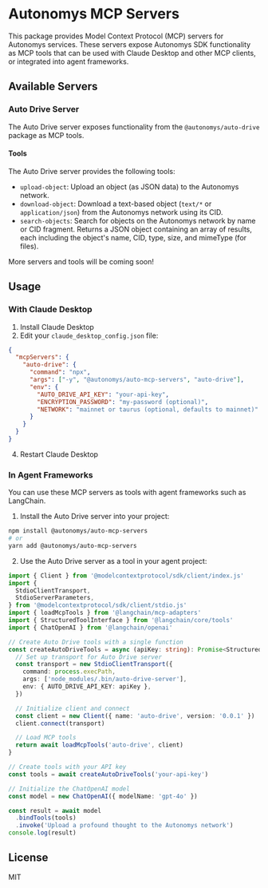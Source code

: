 # Autonomys MCP Servers

This package provides Model Context Protocol (MCP) servers for Autonomys services. These servers expose Autonomys SDK functionality as MCP tools that can be used with Claude Desktop and other MCP clients, or integrated into agent frameworks.

## Available Servers

### Auto Drive Server

The Auto Drive server exposes functionality from the `@autonomys/auto-drive` package as MCP tools.

#### Tools

The Auto Drive server provides the following tools:

- `upload-object`: Upload an object (as JSON data) to the Autonomys network.
- `download-object`: Download a text-based object (`text/*` or `application/json`) from the Autonomys network using its CID.
- `search-objects`: Search for objects on the Autonomys network by name or CID fragment. Returns a JSON object containing an array of results, each including the object's name, CID, type, size, and mimeType (for files).

More servers and tools will be coming soon!

## Usage

### With Claude Desktop

1. Install Claude Desktop
2. Edit your `claude_desktop_config.json` file:

```json
{
  "mcpServers": {
    "auto-drive": {
      "command": "npx",
      "args": ["-y", "@autonomys/auto-mcp-servers", "auto-drive"],
      "env": {
        "AUTO_DRIVE_API_KEY": "your-api-key",
        "ENCRYPTION_PASSWORD": "my-password (optional)",
        "NETWORK": "mainnet or taurus (optional, defaults to mainnet)"
      }
    }
  }
}
```

4. Restart Claude Desktop

### In Agent Frameworks

You can use these MCP servers as tools with agent frameworks such as LangChain.

1. Install the Auto Drive server into your project:

```bash
npm install @autonomys/auto-mcp-servers
# or
yarn add @autonomys/auto-mcp-servers
```

2. Use the Auto Drive server as a tool in your agent project:

```typescript
import { Client } from '@modelcontextprotocol/sdk/client/index.js'
import {
  StdioClientTransport,
  StdioServerParameters,
} from '@modelcontextprotocol/sdk/client/stdio.js'
import { loadMcpTools } from '@langchain/mcp-adapters'
import { StructuredToolInterface } from '@langchain/core/tools'
import { ChatOpenAI } from '@langchain/openai'

// Create Auto Drive tools with a single function
const createAutoDriveTools = async (apiKey: string): Promise<StructuredToolInterface[]> => {
  // Set up transport for Auto Drive server
  const transport = new StdioClientTransport({
    command: process.execPath,
    args: ['node_modules/.bin/auto-drive-server'],
    env: { AUTO_DRIVE_API_KEY: apiKey },
  })

  // Initialize client and connect
  const client = new Client({ name: 'auto-drive', version: '0.0.1' })
  client.connect(transport)

  // Load MCP tools
  return await loadMcpTools('auto-drive', client)
}

// Create tools with your API key
const tools = await createAutoDriveTools('your-api-key')

// Initialize the ChatOpenAI model
const model = new ChatOpenAI({ modelName: 'gpt-4o' })

const result = await model
  .bindTools(tools)
  .invoke('Upload a profound thought to the Autonomys network')
console.log(result)
```

## License

MIT
